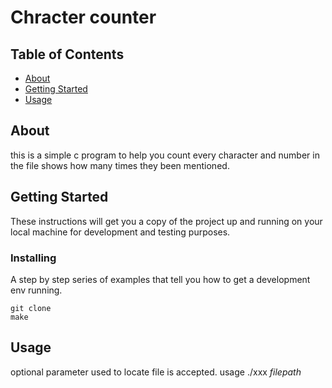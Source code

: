 # Chracter counter

## Table of Contents

- [About](#about)
- [Getting Started](#getting_started)
- [Usage](#usage)
<!-- - [Contributing](../CONTRIBUTING.md) -->

## About <a name = "about"></a>

this is a simple c program to help you count every character and number in the file shows how many times they been mentioned.

## Getting Started <a name = "getting_started"></a>

These instructions will get you a copy of the project up and running on your local machine for development and testing purposes.


### Installing

A step by step series of examples that tell you how to get a development env running.

```
git clone
make
```


## Usage <a name = "usage"></a>

optional parameter used to locate file is accepted.
usage ./xxx _filepath_